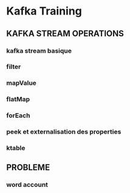 # Kafka Training

## KAFKA STREAM OPERATIONS
### kafka stream basique
### filter
### mapValue
### flatMap
### forEach
### peek et externalisation des properties 
### ktable

## PROBLEME 
### word account

